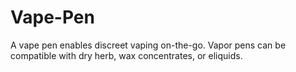 # Vape-Pen
A vape pen enables discreet vaping on-the-go. Vapor pens can be compatible with dry herb, wax concentrates, or eliquids.
